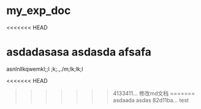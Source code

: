 # my_exp_doc

<<<<<<< HEAD

asdadasasa
asdasda
afsafa
=======
asnlnllkqwemkl;;l
;k;.,./m;lk;lk;l

<<<<<<< HEAD
>>>>>>> 4133411... 修改md文档
=======
asdaada
asdas
>>>>>>> 82d11ba... test
